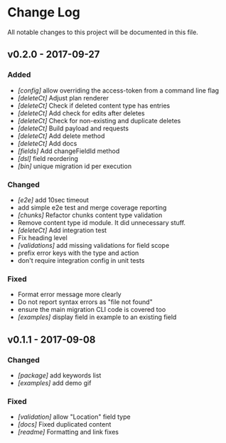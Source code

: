 # Change Log
All notable changes to this project will be documented in this file.

## v0.2.0 - 2017-09-27
### Added
- _[config]_ allow overriding the access-token from a command line flag
- _[deleteCt]_ Adjust plan renderer
- _[deleteCt]_ Check if deleted content type has entries
- _[deleteCt]_ Add check for edits after deletes
- _[deleteCt]_ Check for non-existing and duplicate deletes
- _[deleteCt]_ Build payload and requests
- _[deleteCt]_ Add delete method
- _[deleteCt]_ Add docs
- _[fields]_ Add changeFieldId method
- _[dsl]_ field reordering
- _[bin]_ unique migration id per execution

### Changed
- _[e2e]_ add 10sec timeout
- add simple e2e test and merge coverage reporting
- _[chunks]_ Refactor chunks content type validation
- Remove content type id module. It did unnecessary stuff.
- _[deleteCt]_ Add integration test
- Fix heading level
- _[validations]_ add missing validations for field scope
- prefix error keys with the type and action
- don't require integration config in unit tests

### Fixed
- Format error message more clearly
- Do not report syntax errors as "file not found"
- ensure the main migration CLI code is covered too
- _[examples]_ display field in example to an existing field

## v0.1.1 - 2017-09-08
### Changed
- *[package]* add keywords list
- *[examples]* add demo gif

### Fixed
- *[validation]* allow "Location" field type
- *[docs]* Fixed duplicated content
- *[readme]* Formatting and link fixes
